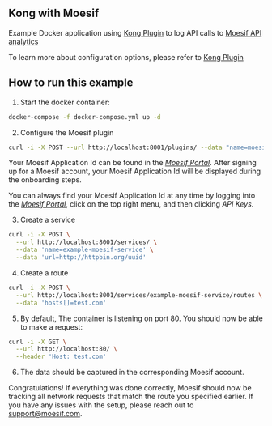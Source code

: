 ## Kong with Moesif

Example Docker application using [Kong Plugin](https://github.com/Moesif/kong-plugin-moesif) to log API calls to [Moesif API analytics](https://www.moesif.com)

To learn more about configuration options, please refer to [Kong Plugin](https://github.com/Moesif/kong-plugin-moesif)

## How to run this example

1. Start the docker container:
```bash
docker-compose -f docker-compose.yml up -d
```

2. Configure the Moesif plugin
```bash
curl -i -X POST --url http://localhost:8001/plugins/ --data "name=moesif" --data "config.application_id=YOUR_APPLICATION_ID";
```

Your Moesif Application Id can be found in the [_Moesif Portal_](https://www.moesif.com/).
After signing up for a Moesif account, your Moesif Application Id will be displayed during the onboarding steps. 

You can always find your Moesif Application Id at any time by logging 
into the [_Moesif Portal_](https://www.moesif.com/), click on the top right menu,
and then clicking _API Keys_.

3. Create a service

```bash
curl -i -X POST \
  --url http://localhost:8001/services/ \
  --data 'name=example-moesif-service' \
  --data 'url=http://httpbin.org/uuid'
```

4. Create a route

```bash
curl -i -X POST \
  --url http://localhost:8001/services/example-moesif-service/routes \
  --data 'hosts[]=test.com'
```

5. By default, The container is listening on port 80. You should now be able to make a request: 

```bash
curl -i -X GET \
  --url http://localhost:80/ \
  --header 'Host: test.com'
```

6. The data should be captured in the corresponding Moesif account.

Congratulations! If everything was done correctly, Moesif should now be tracking all network requests that match the route you specified earlier. If you have any issues with the setup, please reach out to support@moesif.com.
